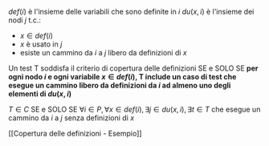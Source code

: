 $def(i)$ è l'insieme delle variabili che sono definite in $i$
$du(x, i)$ è l'insieme dei nodi $j$ t.c.:
- $x \in def(i)$
- $x$ è usato in $j$
- esiste un cammino da $i$ a $j$ libero da definizioni di $x$

Un test T soddisfa il criterio di copertura delle definizioni SE e SOLO SE **per ogni nodo $i$ e ogni variabile $x \in def(i)$, T include un caso di test che esegue un cammino libero da definizioni da $i$ ad almeno uno degli elementi di $du(x, i)$**

$T \in C$ SE e SOLO SE $\forall i \in P, \forall x \in def(i), \exists j \in du(x,i), \exists t \in T$ che esegue un cammino da $i$ a $j$ senza definizioni di $x$

[[Copertura delle definizioni - Esempio]]
